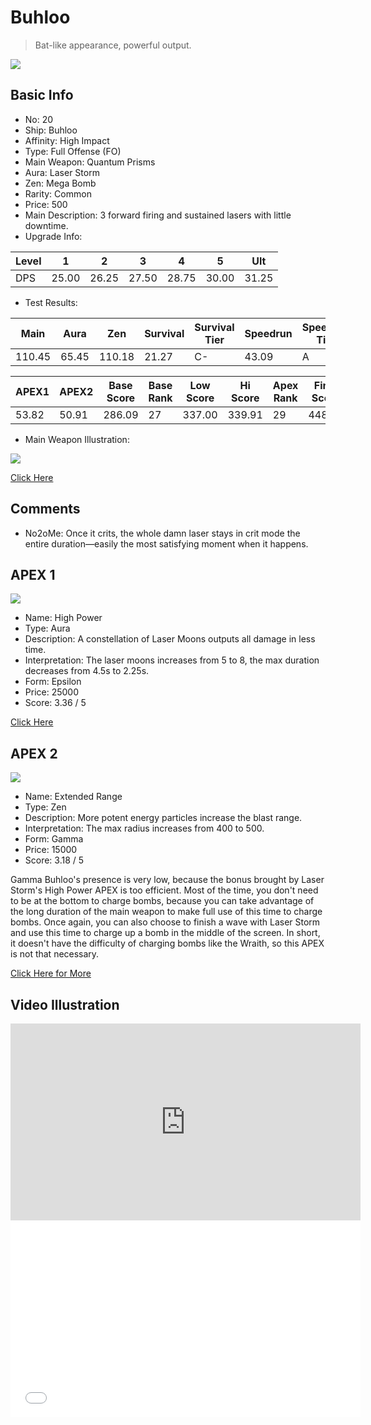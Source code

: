 # Buhloo

> Bat-like appearance, powerful output.

<img src="/ships/ship_20.png" style={{zoom:1}}/>

## Basic Info

- No: 20
- Ship: Buhloo
- Affinity: High Impact
- Type: Full Offense (FO)
- Main Weapon: Quantum Prisms
- Aura: Laser Storm
- Zen: Mega Bomb
- Rarity: Common
- Price: 500
- Main Description: 3 forward firing and sustained lasers with little downtime.
- Upgrade Info: 

| Level | 1 | 2 | 3 | 4 | 5 | Ult |
|--|--|--|--|--|--|--|
| DPS | 25.00 | 26.25 | 27.50 | 28.75 | 30.00 | 31.25 |

- Test Results: 

| Main | Aura | Zen | Survival | Survival Tier | Speedrun | Speedrun Tier | Fun | Fun Tier |
|--|--|--|--|--|--|--|--|--|
| 110.45 | 65.45 | 110.18 | 21.27 | C- | 43.09 | A | 44.18 | A+ |

| APEX1 | APEX2 | Base Score | Base Rank | Low Score | Hi Score | Apex Rank | Final Score | FinalRank |
|--|--|--|--|--|--|--|--|--|
| 53.82 | 50.91 | 286.09 | 27 | 337.00 | 339.91 | 29 | 448.45 | 31 |

- Main Weapon Illustration:

<img src="/illustration/main_20.gif" style={{zoom:1}}/>

[Click Here](https://gamefaqs.gamespot.com/iphone/193681-phoenix-ii/faqs/76704/ship-details-part-2#buhloo)

## Comments

- No2oMe: Once it crits, the whole damn laser stays in crit mode the entire duration—easily the most satisfying moment when it happens.

## APEX 1

<img src="/ships/ship_20_apex_1.png" style={{zoom:1}}/>

- Name: High Power
- Type: Aura
- Description: A constellation of Laser Moons outputs all damage in less time.
- Interpretation: The laser moons increases from 5 to 8, the max duration decreases from 4.5s to 2.25s.
- Form: Epsilon
- Price: 25000
- Score: 3.36 / 5

[Click Here](https://gamefaqs.gamespot.com/iphone/193681-phoenix-ii/faqs/76704/ship-details-part-2#epsilon-ls-high-power-c25000)

## APEX 2

<img src="/ships/ship_20_apex_2.png" style={{zoom:1}}/>

- Name: Extended Range
- Type: Zen
- Description: More potent energy particles increase the blast range.
- Interpretation: The max radius increases from 400 to 500.
- Form: Gamma
- Price: 15000
- Score: 3.18 / 5

Gamma Buhloo's presence is very low, because the bonus brought by Laser Storm's High Power APEX is too efficient. Most of the time, you don't need to be at the bottom to charge bombs, because you can take advantage of the long duration of the main weapon to make full use of this time to charge bombs. Once again, you can also choose to finish a wave with Laser Storm and use this time to charge up a bomb in the middle of the screen. In short, it doesn't have the difficulty of charging bombs like the Wraith, so this APEX is not that necessary.

[Click Here for More](https://gamefaqs.gamespot.com/iphone/193681-phoenix-ii/faqs/76704/ship-details-part-2#gamma-mb-extended-range-c15000)

## Video Illustration

<iframe width="560" height="315" src="https://www.youtube.com/embed/04ZL34OfOPk?si=lT8RDqIZWF7y_pRH" title="YouTube video player" frameborder="0" allow="accelerometer; autoplay; clipboard-write; encrypted-media; gyroscope; picture-in-picture; web-share" referrerpolicy="strict-origin-when-cross-origin" allowfullscreen></iframe>

<br/>

<iframe width="560" height="315" src="//player.bilibili.com/player.html?aid=445000520&bvid=BV1Qj411D7SA&cid=1172262344&p=1&autoplay=false" scrolling="no" border="0" frameborder="no" allow="accelerometer; autoplay; clipboard-write; encrypted-media; gyroscope; picture-in-picture; web-share" framespacing="0" allowfullscreen="true"> </iframe>
